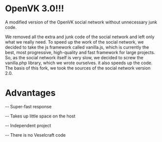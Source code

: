 # OpenVK 3.0!!!
A modified version of the OpenVK social network without unnecessary junk code.

We removed all the extra and junk code of the social network and left only what we really need. To speed up the work of the social network, we decided to take the js framework called vanilla.js,
which is currently the best, most progressive, high-quality and fast framework for large projects. So, as the social network itself is very slow, we decided to screw
the vanilla.php library, which we wrote ourselves. it also speeds up the code. 
The basis of this fork, we took the sources of the social network version 2.0.

# Advantages
-- Super-fast response

-- Takes up little space on the host

-- Independent project

-- There is no Veselсraft code
